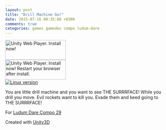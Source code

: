 ```yaml
---
layout: post
title: "Drill Machine Go!"
date: 2015-07-16 00:35:08 +0300
comments: true
categories: games gamedev compo ludum-dare
---
```


<!--more-->

<script type='text/javascript'>
	var gameName = "drill-machine-go";
</script>

<script type='text/javascript' src='{{ root_url }}/javascripts/web.js'></script>

<div id="unityPlayer">
	<div class="missing">
		<a href="http://unity3d.com/webplayer/" title="Unity Web Player. Install now!">
			<img alt="Unity Web Player. Install now!" src="http://webplayer.unity3d.com/installation/getunity.png" width="193" height="63" />
		</a>
	</div>
	<div class="broken">
		<a href="http://unity3d.com/webplayer/" title="Unity Web Player. Install now! Restart your browser after install.">
			<img alt="Unity Web Player. Install now! Restart your browser after install." src="http://webplayer.unity3d.com/installation/getunityrestart.png" width="193" height="63" />
		</a>
	</div>
</div>
<a href="http://yadi.sk/d/mCz6bKk9NRt9C"><img src="{{ root_url }}/images/builds/tux.png" title="Linux version" alt="Linux version"></a>

You are little drill machine and you want to see THE SURRRFACE! While you drill you move. Evil rockets want to kill you. Evade them and keed going to THE SURRRFACE!

For [Ludum Dare Compo 29](http://www.ludumdare.com/compo/ludum-dare-29/?action=preview&uid=36555)

Created with [Unity3D](http://unity3d.com)